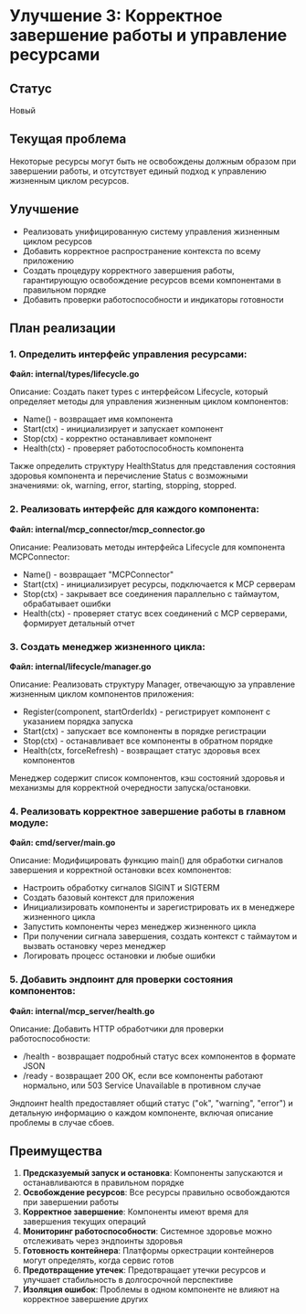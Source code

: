 # Улучшение 3: Корректное завершение работы и управление ресурсами

## Статус
Новый

## Текущая проблема
Некоторые ресурсы могут быть не освобождены должным образом при завершении работы, и отсутствует единый подход к управлению жизненным циклом ресурсов.

## Улучшение
- Реализовать унифицированную систему управления жизненным циклом ресурсов
- Добавить корректное распространение контекста по всему приложению
- Создать процедуру корректного завершения работы, гарантирующую освобождение ресурсов всеми компонентами в правильном порядке
- Добавить проверки работоспособности и индикаторы готовности

## План реализации

### 1. Определить интерфейс управления ресурсами:
**Файл: internal/types/lifecycle.go**

Описание: Создать пакет types с интерфейсом Lifecycle, который определяет методы для управления жизненным циклом компонентов:
- Name() - возвращает имя компонента
- Start(ctx) - инициализирует и запускает компонент
- Stop(ctx) - корректно останавливает компонент
- Health(ctx) - проверяет работоспособность компонента

Также определить структуру HealthStatus для представления состояния здоровья компонента и перечисление Status с возможными значениями: ok, warning, error, starting, stopping, stopped.

### 2. Реализовать интерфейс для каждого компонента:
**Файл: internal/mcp_connector/mcp_connector.go**

Описание: Реализовать методы интерфейса Lifecycle для компонента MCPConnector:
- Name() - возвращает "MCPConnector"
- Start(ctx) - инициализирует ресурсы, подключается к MCP серверам
- Stop(ctx) - закрывает все соединения параллельно с таймаутом, обрабатывает ошибки
- Health(ctx) - проверяет статус всех соединений с MCP серверами, формирует детальный отчет

### 3. Создать менеджер жизненного цикла:
**Файл: internal/lifecycle/manager.go**

Описание: Реализовать структуру Manager, отвечающую за управление жизненным циклом компонентов приложения:
- Register(component, startOrderIdx) - регистрирует компонент с указанием порядка запуска
- Start(ctx) - запускает все компоненты в порядке регистрации
- Stop(ctx) - останавливает все компоненты в обратном порядке
- Health(ctx, forceRefresh) - возвращает статус здоровья всех компонентов

Менеджер содержит список компонентов, кэш состояний здоровья и механизмы для корректной очередности запуска/остановки.

### 4. Реализовать корректное завершение работы в главном модуле:
**Файл: cmd/server/main.go**

Описание: Модифицировать функцию main() для обработки сигналов завершения и корректной остановки всех компонентов:
- Настроить обработку сигналов SIGINT и SIGTERM
- Создать базовый контекст для приложения
- Инициализировать компоненты и зарегистрировать их в менеджере жизненного цикла
- Запустить компоненты через менеджер жизненного цикла
- При получении сигнала завершения, создать контекст с таймаутом и вызвать остановку через менеджер
- Логировать процесс остановки и любые ошибки

### 5. Добавить эндпоинт для проверки состояния компонентов:
**Файл: internal/mcp_server/health.go**

Описание: Добавить HTTP обработчики для проверки работоспособности:
- /health - возвращает подробный статус всех компонентов в формате JSON
- /ready - возвращает 200 OK, если все компоненты работают нормально, или 503 Service Unavailable в противном случае

Эндпоинт health предоставляет общий статус ("ok", "warning", "error") и детальную информацию о каждом компоненте, включая описание проблемы в случае сбоев.

## Преимущества

1. **Предсказуемый запуск и остановка**: Компоненты запускаются и останавливаются в правильном порядке
2. **Освобождение ресурсов**: Все ресурсы правильно освобождаются при завершении работы
3. **Корректное завершение**: Компоненты имеют время для завершения текущих операций
4. **Мониторинг работоспособности**: Системное здоровье можно отслеживать через эндпоинты здоровья
5. **Готовность контейнера**: Платформы оркестрации контейнеров могут определять, когда сервис готов
6. **Предотвращение утечек**: Предотвращает утечки ресурсов и улучшает стабильность в долгосрочной перспективе
7. **Изоляция ошибок**: Проблемы в одном компоненте не влияют на корректное завершение других